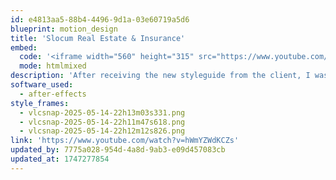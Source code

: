 ```yaml
---
id: e4813aa5-88b4-4496-9d1a-03e60719a5d6
blueprint: motion_design
title: 'Slocum Real Estate & Insurance'
embed:
  code: '<iframe width="560" height="315" src="https://www.youtube.com/embed/hWmYZWdKCZs?si=J0j3yH_BYvb9StBu" title="YouTube video player" frameborder="0" allow="accelerometer; autoplay; clipboard-write; encrypted-media; gyroscope; picture-in-picture; web-share" referrerpolicy="strict-origin-when-cross-origin" allowfullscreen></iframe>'
  mode: htmlmixed
description: 'After receiving the new styleguide from the client, I was tasked with not only scripting, coordinating, filming, and editing this commercial, but maintaining a cohesive look for the brand. This meant employing a classy, but sophisticated and whimsical animation style to the graphics.'
software_used:
  - after-effects
style_frames:
  - vlcsnap-2025-05-14-22h13m03s331.png
  - vlcsnap-2025-05-14-22h11m47s618.png
  - vlcsnap-2025-05-14-22h12m12s826.png
link: 'https://www.youtube.com/watch?v=hWmYZWdKCZs'
updated_by: 7775a028-954d-4a8d-9ab3-e09d457083cb
updated_at: 1747277854
---
```

